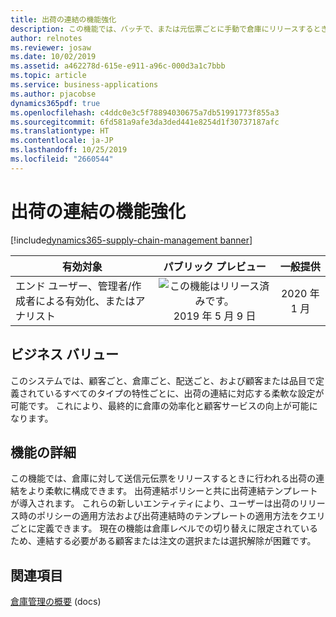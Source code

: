 ```yaml
---
title: 出荷の連結の機能強化
description: この機能では、バッチで、または元伝票ごとに手動で倉庫にリリースするときに、出荷の連結のクエリ ベースの設定が可能です。
author: relnotes
ms.reviewer: josaw
ms.date: 10/02/2019
ms.assetid: a462278d-615e-e911-a96c-000d3a1c7bbb
ms.topic: article
ms.service: business-applications
ms.author: pjacobse
dynamics365pdf: true
ms.openlocfilehash: c4ddc0e3c5f78894030675a7db51991773f855a3
ms.sourcegitcommit: 6fd581a9afe3da3ded441e8254d1f30737187afc
ms.translationtype: HT
ms.contentlocale: ja-JP
ms.lasthandoff: 10/25/2019
ms.locfileid: "2660544"
---
```

# <a name="consolidate-shipment-enhancements"></a>出荷の連結の機能強化
[!include[dynamics365-supply-chain-management banner](../includes/dynamics365-supply-chain-management.md)]

| 有効対象    |  パブリック プレビュー | 一般提供 | 
| ---------- | :----------: |:----------: |
|エンド ユーザー、管理者/作成者による有効化、またはアナリスト|![この機能はリリース済みです。](/dynamics365-release-plan/media/green-checkmark.png "この機能はリリース済みです。") 2019 年 5 月 9 日| 2020 年 1 月|


## <a name="business-value"></a>ビジネス バリュー
<!-- bv start -->
このシステムでは、顧客ごと、倉庫ごと、配送ごと、および顧客または品目で定義されているすべてのタイプの特性ごとに、出荷の連結に対応する柔軟な設定が可能です。 これにより、最終的に倉庫の効率化と顧客サービスの向上が可能になります。
<!-- bv end -->



## <a name="feature-details"></a>機能の詳細
<!--feature detail start -->
この機能では、倉庫に対して送信元伝票をリリースするときに行われる出荷の連結をより柔軟に構成できます。 出荷連結ポリシーと共に出荷連結テンプレートが導入されます。 これらの新しいエンティティにより、ユーザーは出荷のリリース時のポリシーの適用方法および出荷連結時のテンプレートの適用方法をクエリごとに定義できます。 現在の機能は倉庫レベルでの切り替えに限定されているため、連結する必要がある顧客または注文の選択または選択解除が困難です。
<!--feature detail end -->










## <a name="see-also"></a>関連項目

[倉庫管理の概要](https://docs.microsoft.com/dynamics365/unified-operations/supply-chain/warehousing/warehouse-management-overview) (docs)
